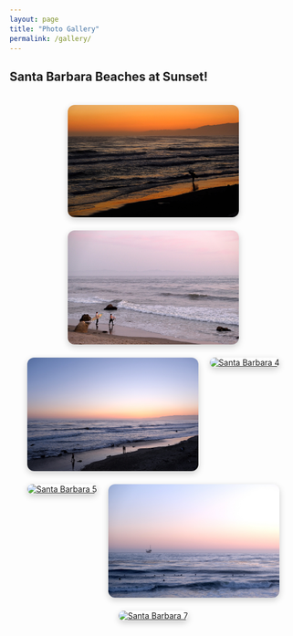 ```yaml
---
layout: page
title: "Photo Gallery"
permalink: /gallery/
---
```

<!-- Lightbox2 CSS -->
<link href="https://cdnjs.cloudflare.com/ajax/libs/lightbox2/2.11.4/css/lightbox.min.css" rel="stylesheet" />

<!-- Lightbox2 JS -->
<script src="https://cdnjs.cloudflare.com/ajax/libs/lightbox2/2.11.4/js/lightbox.min.js"></script>


<style>
.gallery-container {
  display: flex;
  flex-wrap: wrap;
  gap: 20px;
  justify-content: center;
  padding-top: 20px;
}

.gallery-container img {
  max-width: 100%;
  width: 300px;
  height: auto;
  object-fit: cover;
  border-radius: 12px;
  box-shadow: 0 4px 12px rgba(0,0,0,0.2);
  transition: transform 0.2s ease-in-out;
}

.gallery-container img:hover {
  transform: scale(1.05);
  box-shadow: 0 8px 16px rgba(0,0,0,0.3);
}
</style>

<h2>Santa Barbara Beaches at Sunset!</h2>

<div class="gallery-container">
  <a href="/gallery/SB/1.JPG" data-lightbox="sb-gallery" data-title="Santa Barbara - 1">
    <img src="/gallery/SB/1.JPG" alt="Santa Barbara 1">
  </a>
  <a href="/gallery/SB/2.JPG" data-lightbox="sb-gallery" data-title="Santa Barbara - 2">
    <img src="/gallery/SB/2.JPG" alt="Santa Barbara 2">
  </a>
  <a href="/gallery/SB/3.JPG" data-lightbox="sb-gallery" data-title="Santa Barbara - 3">
    <img src="/gallery/SB/3.JPG" alt="Santa Barbara 3">
  </a>
  <a href="/gallery/SB/4.JPG" data-lightbox="sb-gallery" data-title="Santa Barbara - 4">
    <img src="/gallery/SB/4.JPG" alt="Santa Barbara 4">
  </a>
  <a href="/gallery/SB/5.JPG" data-lightbox="sb-gallery" data-title="Santa Barbara - 5">
    <img src="/gallery/SB/5.JPG" alt="Santa Barbara 5">
  </a>
  <a href="/gallery/SB/6.JPG" data-lightbox="sb-gallery" data-title="Santa Barbara - 6">
    <img src="/gallery/SB/6.JPG" alt="Santa Barbara 6">
  </a>
  <a href="/gallery/SB/7.JPG" data-lightbox="sb-gallery" data-title="Santa Barbara - 7">
    <img src="/gallery/SB/7.JPG" alt="Santa Barbara 7">
  </a>
</div>
